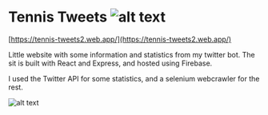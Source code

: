# Tennis Tweets   ![alt text][1.1]
[1.1]: http://i.imgur.com/tXSoThF.png

[https://tennis-tweets2.web.app/](https://tennis-tweets2.web.app/)

Little website with some information and statistics from my twitter bot. The sit is built with React and Express, and hosted using Firebase. 

I used the Twitter API for some statistics, and a selenium webcrawler for the rest. 

![alt text](http://cliparts.co/cliparts/Lid/jMy/LidjMy5dT.svg)
